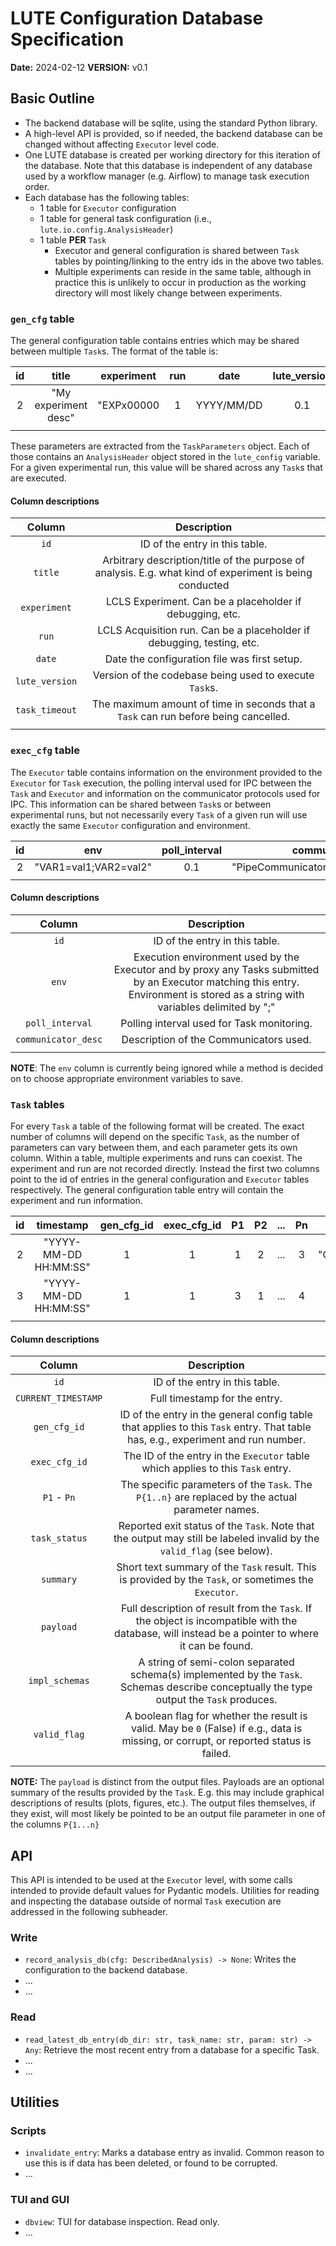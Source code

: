# LUTE Configuration Database Specification
**Date:** 2024-02-12
**VERSION:** v0.1

## Basic Outline
- The backend database will be sqlite, using the standard Python library.
- A high-level API is provided, so if needed, the backend database can be changed without affecting `Executor` level code.
- One LUTE database is created per working directory for this iteration of the database. Note that this database is independent of any database used by a workflow manager (e.g. Airflow) to manage task execution order.
- Each database has the following tables:
  - 1 table for `Executor` configuration
  - 1 table for general task configuration (i.e., `lute.io.config.AnalysisHeader`)
  - 1 table **PER** `Task`
    - Executor and general configuration is shared between `Task` tables by pointing/linking to the entry ids in the above two tables.
    - Multiple experiments can reside in the same table, although in practice this is unlikely to occur in production as the working directory will most likely change between experiments.

### `gen_cfg` table
The general configuration table contains entries which may be shared between multiple `Task`s. The format of the table is:

| id | title                | experiment | run | date       | lute_version | task_timeout |
|:--:|:--------------------:|:----------:|:---:|:----------:|:------------:|:------------:|
| 2  | "My experiment desc" | "EXPx00000 | 1   | YYYY/MM/DD | 0.1          | 6000         |
|    |                      |            |     |            |              |              |

These parameters are extracted from the `TaskParameters` object. Each of those contains an `AnalysisHeader` object stored in the `lute_config` variable. For a given experimental run, this value will be shared across any `Task`s that are executed.

#### Column descriptions
| **Column**     | **Description**                                                                                         |
|:--------------:|:-------------------------------------------------------------------------------------------------------:|
| `id`           | ID of the entry in this table.                                                                          |
| `title`        | Arbitrary description/title of the purpose of analysis. E.g. what kind of experiment is being conducted |
| `experiment`   | LCLS Experiment. Can be a placeholder if debugging, etc.                                                |
| `run`          | LCLS Acquisition run. Can be a placeholder if debugging, testing, etc.                                  |
| `date`         | Date the configuration file was first setup.                                                            |
| `lute_version` | Version of the codebase being used to execute `Task`s.                                                  |
| `task_timeout` | The maximum amount of time in seconds that a `Task` can run before being cancelled.                     |
|                |                                                                                                         |

### `exec_cfg` table
The `Executor` table contains information on the environment provided to the `Executor` for `Task` execution, the polling interval used for IPC between the `Task` and `Executor` and information on the communicator protocols used for IPC. This information can be shared between `Task`s or between experimental runs, but not necessarily every `Task` of a given run will use exactly the same `Executor` configuration and environment.

| id | env                   | poll_interval | communicator_desc                           |
|:--:|:---------------------:|:-------------:|:-------------------------------------------:|
| 2  | "VAR1=val1;VAR2=val2" | 0.1           | "PipeCommunicator...;SocketCommunicator..." |
|    |                       |               |                                             |

#### Column descriptions
| **Column**          | **Description**                                                                                                                                                                   |
|:-------------------:|:---------------------------------------------------------------------------------------------------------------------------------------------------------------------------------:|
| `id`                | ID of the entry in this table.                                                                                                                                                    |
| `env`               | Execution environment used by the Executor and by proxy any Tasks submitted by an Executor matching this entry. Environment is stored as a string with variables delimited by ";" |
| `poll_interval`     | Polling interval used for Task monitoring.                                                                                                                                        |
| `communicator_desc` | Description of the Communicators used.                                                                                                                                            |
|                     |                                                                                                                                                                                   |

**NOTE**: The `env` column is currently being ignored while a method is decided on to choose appropriate environment variables to save.

### `Task` tables
For every `Task` a table of the following format will be created. The exact number of columns will depend on the specific `Task`, as the number of parameters can vary between them, and each parameter gets its own column. Within a table, multiple experiments and runs can coexist. The experiment and run are not recorded directly. Instead the first two columns point to the id of entries in the general configuration and `Executor` tables respectively. The general configuration table entry will contain the experiment and run information.

| id | timestamp             | gen_cfg_id | exec_cfg_id | P1 | P2 | ... | Pn | task_status | summary   | payload | impl_schemas       | valid_flag |
|:--:|:---------------------:|:----------:|:-----------:|:--:|:--:|:---:|:--:|:-----------:|:---------:|:-------:|:------------------:|:----------:|
| 2  | "YYYY-MM-DD HH:MM:SS" | 1          | 1           | 1  | 2  | ... | 3  | "COMPLETED" | "Summary" | "XYZ"   | "schema1;schema3;" | 1          |
| 3  | "YYYY-MM-DD HH:MM:SS" | 1          | 1           | 3  | 1  | ... | 4  | "FAILED"    | "Summary" | "XYZ"   | "schema1;schema3;" | 0          |
|    |                       |            |             |    |    |     |    |             |           |         |                    |            |

#### Column descriptions
| **Column**          | **Description**                                                                                                                                  |
|:-------------------:|:------------------------------------------------------------------------------------------------------------------------------------------------:|
| `id`                | ID of the entry in this table.                                                                                                                   |
| `CURRENT_TIMESTAMP` | Full timestamp for the entry.                                                                                                                    |
| `gen_cfg_id`        | ID of the entry in the general config table that applies to this `Task` entry. That table has, e.g., experiment and run number.                  |
| `exec_cfg_id`       | The ID of the entry in the `Executor` table which applies to this `Task` entry.                                                                  |
| `P1` - `Pn`         | The specific parameters of the `Task`. The `P{1..n}` are replaced by the actual parameter names.                                                 |
| `task_status`       | Reported exit status of the `Task`. Note that the output may still be labeled invalid by the `valid_flag` (see below).                           |
| `summary`           | Short text summary of the `Task` result. This is provided by the `Task`, or sometimes the `Executor`.                                            |
| `payload`           | Full description of result from the `Task`. If the object is incompatible with the database, will instead be a pointer to where it can be found. |
| `impl_schemas`      | A string of semi-colon separated schema(s) implemented by the `Task`. Schemas describe conceptually the type output the `Task` produces.         |
| `valid_flag`        | A boolean flag for whether the result is valid. May be `0` (False) if e.g., data is missing, or corrupt, or reported status is failed.           |
|                     |                                                                                                                                                  |

**NOTE:** The `payload` is distinct from the output files. Payloads are an optional summary of the results provided by the `Task`. E.g. this may include graphical descriptions of results (plots, figures, etc.). The output files themselves, if they exist, will most likely be pointed to be an output file parameter in one of the columns `P{1...n}`

## API
This API is intended to be used at the `Executor` level, with some calls intended to provide default values for Pydantic models. Utilities for reading and inspecting the database outside of normal `Task` execution are addressed in the following subheader.

### Write
- `record_analysis_db(cfg: DescribedAnalysis) -> None`: Writes the configuration to the backend database.
- ...
- ...

### Read
- `read_latest_db_entry(db_dir: str, task_name: str, param: str) -> Any`: Retrieve the most recent entry from a database for a specific Task.
- ...
- ...

## Utilities
### Scripts
- `invalidate_entry`: Marks a database entry as invalid. Common reason to use this is if data has been deleted, or found to be corrupted.
- ...

### TUI and GUI
- `dbview`: TUI for database inspection. Read only.
- ...
